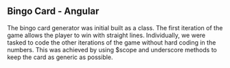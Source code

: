 ## Bingo Card - Angular

The bingo card generator was initial built as a class.  The first iteration of the game allows the player to win with straight lines.  Individually, we were tasked to code the other iterations of the game without hard coding in the numbers.  This was achieved by using $scope and underscore methods to keep the card as generic as possible.

